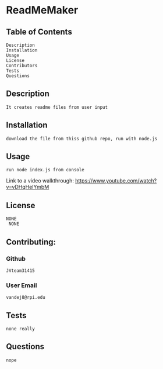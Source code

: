 # ReadMeMaker
## Table of Contents
    Description
    Installation
    Usage
    License
    Contributors
    Tests
    Questions

## Description
    It creates readme files from user input
        
## Installation
    download the file from thiss github repo, run with node.js
## Usage
    run node index.js from console



Link to a video walkthrough:
https://www.youtube.com/watch?v=vDHqHeIYmbM


## License
    NONE
     NONE

## Contributing:
### Github
    JVteam31415
### User Email
    vandej8@rpi.edu  


## Tests
    none really

## Questions
    nope



